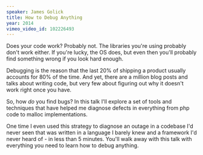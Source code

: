 ```yaml
---
speaker: James Golick
title: How to Debug Anything
year: 2014
vimeo_video_id: 102226493
---
```


Does your code work? Probably not. The libraries you're using probably don't work either. If you're lucky, the OS does, but even then you'll probably find something wrong if you look hard enough.

Debugging is the reason that the last 20% of shipping a product usually accounts for 80% of the time. And yet, there are a million blog posts and talks about writing code, but very few about figuring out why it doesn't work right once you have.

So, how *do* you find bugs? In this talk I'll explore a set of tools and techniques that have helped me diagnose defects in everything from php code to malloc implementations.

One time I even used this strategy to diagnose an outage in a codebase I'd never seen that was written in a language I barely knew and a framework I'd never heard of - in less than 5 minutes. You'll walk away with this talk with everything you need to learn how to debug anything.
